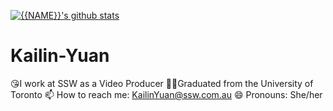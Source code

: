 [![{{NAME}}'s github stats](https://github-readme-stats.vercel.app/api?username={{USERNAME}}&theme=dark)](https://github.com/{{USERNAME}}/github-readme-stats)


# Kailin-Yuan
😘I work at SSW as a Video Producer
👩‍🎓Graduated from the University of Toronto
📫 How to reach me: KailinYuan@ssw.com.au
😄 Pronouns: She/her
